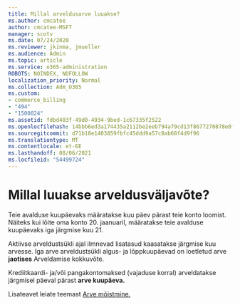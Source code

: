 ```yaml
---
title: Millal arveldusarve luuakse?
ms.author: cmcatee
author: cmcatee-MSFT
manager: scotv
ms.date: 07/24/2020
ms.reviewer: jkinma, jmueller
ms.audience: Admin
ms.topic: article
ms.service: o365-administration
ROBOTS: NOINDEX, NOFOLLOW
localization_priority: Normal
ms.collection: Adm_O365
ms.custom:
- commerce_billing
- "494"
- "1500024"
ms.assetid: fdbd403f-49d0-4934-9bed-1c67335f2522
ms.openlocfilehash: 14bbb6ed3a174435a2112be2eeb794a79cd13f8677270878e0fc5036509c8e08
ms.sourcegitcommit: d71b18e1403859fbfc45ddd9a57c8ab68f4d9f96
ms.translationtype: MT
ms.contentlocale: et-EE
ms.lasthandoff: 08/06/2021
ms.locfileid: "54499724"
---
```

# <a name="when-is-the-billing-statement-generated"></a>Millal luuakse arveldusväljavõte?

Teie avalduse kuupäevaks määratakse kuu päev pärast teie konto loomist. Näiteks kui lõite oma konto 20. jaanuaril, määratakse teie avalduse kuupäevaks iga järgmise kuu 21.

Aktiivse arveldustsükli ajal ilmnevad lisatasud kaasatakse järgmise kuu arvesse. Iga arve arveldustsükli algus- ja lõppkuupäevad on loetletud arve **jaotises** Arveldamise kokkuvõte.

Krediitkaardi- ja/või pangakontomaksed (vajaduse korral) arveldatakse järgmisel päeval pärast **arve kuupäeva.**
  
Lisateavet leiate teemast [Arve mõistmine.](/microsoft-365/commerce/billing-and-payments/understand-your-invoice2)